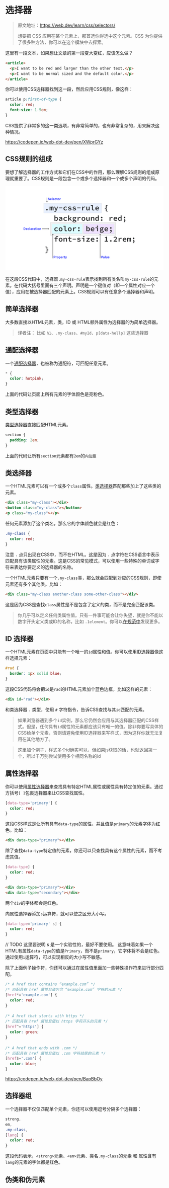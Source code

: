 # 选择器
>原文地址：https://web.dev/learn/css/selectors/
>
> 想要把 CSS 应用在某个元素上，那首选你得选中这个元素。CSS 为你提供了很多种方法，你可以在这个模块中去探索。

这里有一段文本，如果想让文章的第一段变大变红，应该怎么做？

```html
<article>
  <p>I want to be red and larger than the other text.</p>
  <p>I want to be normal sized and the default color.</p>
</article>
```

你可以使用CSS选择器找到这一段，然后应用CSS规则，像这样：

```css
article p:first-of-type {
  color: red;
  font-size: 1.5em;
}
```

CSS提供了非常多的这一类选项，有非常简单的，也有非常复杂的，用来解决这种情况。

https://codepen.io/web-dot-dev/pen/XWprGYz

## CSS规则的组成

要想了解选择器的工作方式和它们在CSS中的作用，那么理解CSS规则的组成原理就重要了。CSS规则是一段包含一个或多个选择器和一个或多个声明的代码。

![An image of CSS rule with the selector .my-css-rule](./images/002-1.svg)

在这段CSS代码中，选择器`.my-css-rule`表示找到所有类名叫`my-css-rule`的元素。在代码大括号里面有三个声明。声明是一个键值对（即一个属性对应一个值），应用在被选择器匹配的元素上。CSS规则可以有任意多个选择器和声明。

## 简单选择器

大多数直接以HTML元素，类，ID 或 HTML额外属性为选择器的为简单选择器。

>译者注：
>比如 `h1`、`.my-class`、`#myId`、`p[data-hellp]` 这些选择器 

## 通配选择器

一个[通配选择器](https://developer.mozilla.org/en-US/docs/Web/CSS/Universal_selectors)，也被称为通配符，可匹配任意元素。

```css
* {
  color: hotpink;
}
```

上面的代码让页面上所有元素的字体颜色是亮粉色。

## 类型选择器

[类型选择器](https://developer.mozilla.org/en-US/docs/Web/CSS/Type_selectors)直接匹配HTML元素。

```css
section {
  padding: 2em;
}
```

上面的代码让所有`section`元素都有`2em`的`内边距`

## 类选择器

一个HTML元素可以有一个或多个`class`属性。[类选择器](https://developer.mozilla.org/en-US/docs/Web/CSS/Class_selectors)匹配那些加上了这些类的元素。

```html
<div class="my-class"></div>
<button class="my-class"></button>
<p class="my-class"></p>
```

任何元素添加了这个类名，那么它的字体颜色就会是红色：

```css
.my-class {
  color: red;
}
```

注意 `.` 点只出现在CSS中，而不在HTML。这是因为 `.` 点字符在CSS语言中表示匹配具有该类属性的元素。这是CSS的常见模式，可以使用一些特殊的单词或字符来表达你要定义的选择器的名称。

一个HTML元素只要有一个`.my-class`类，那么就会匹配到对应的CSS规则，即使元素还有多个其他类。比如：

```html
<div class="my-class another-class some-other-class"></div>
```

这是因为CSS是查找`class`属性是不是包含了定义的类，而不是完全匹配该类。

>你几乎可以定义任何类属性值。只有一件事可能会让你失望，就是你不能以数字开头定义类或ID的名称，比如 `.1element`。你可以[在规范中](https://www.w3.org/TR/CSS21/syndata.html#characters)发现更多。

## ID 选择器

一个HTML元素在页面中只能有一个唯一的`id`属性和值。你可以使用[ID选择器](https://developer.mozilla.org/en-US/docs/Web/CSS/ID_selectors)像这样选择元素：

```css
#rad {
  border: 1px solid blue;
}
```

这段CSS代码将会把`id`是`rad`的HTML元素加个蓝色边框，比如这样的元素：

```html
<div id="rad"></div>
```

和类选择器 `.` 类型，使用 `#` 字符指令，告诉CSS查找与其`id`匹配的元素。

>如果浏览器遇到多个`id`实例，那么它仍然会应用与其选择器匹配的CSS样式。但是，任何具有`id`属性的元素都应该只有唯一的值。除非你要写具体的CSS给单个元素，否则请避免使用ID选择器来写样式，因为这样你就无法复用在其他地方了。

>这里加个例子，样式多个id确实可以，但如果js获取的话，也就返回第一个，所以千万别尝试使用多个相同名称的id

## 属性选择器

你可以使用[属性选择器](https://developer.mozilla.org/en-US/docs/Web/CSS/Attribute_selectors)来查找具有特定HTML属性或属性具有特定值的元素。通过方括号`[ ]`包裹选择器来让CSS查找属性。

```css
[data-type='primary'] {
  color: red;
}
```

这段CSS样式是让所有具有`data-type`的属性，并且值是`primary`的元素字体为红色。比如：

```html
<div data-type="primary"></div>
```

除了查找`data-type`特定值的元素，你还可以只查找具有这个属性的元素，而不考虑其值。

```css
[data-type] {
  color: red;
}
```

```html
<div data-type="primary"></div>
<div data-type="secondary"></div>
```

两个`div`的字体都会是红色。

向属性选择器添加`s`运算符，就可以使之区分大小写。

```css
[data-type='primary' s] {
  color: red;
}
```

// TODO 这里要说明 s 是一个实验性的，最好不要使用。
这意味着如果一个HTML有属性`data-type`的值是`Primary`，而不是`primary`，它字体将不会是红色。通过使用`i`运算符，可以实现相反的大小写不敏感。

除了上面例子操作符，你还可以通过在属性值里面加一些特殊操作符来进行部分匹配。

```css
/* A href that contains “example.com” */
/* 匹配具有 href 属性且值包含 “example.com” 字符的元素 */
[href*='example.com'] {
  color: red;
}

/* A href that starts with https */
/* 匹配具有 href 属性且值以 https 字符开头的元素 */
[href^='https'] {
  color: green;
}

/* A href that ends with .com */
/* 匹配具有 href 属性且值以 .com 字符结尾的元素 */
[href$='.com'] {
  color: blue;
}
```

https://codepen.io/web-dot-dev/pen/BapBbOy

## 选择器组

一个选择器不仅仅匹配单个元素，你还可以使用逗号分隔多个选择器：

```css
strong,
em,
.my-class,
[lang] {
  color: red;
}
```

这段代码表示，`<strong>`元素、`<em>`元素、类名`.my-class`的元素 和 属性含有`lang`的元素的字体都是红色。

## 伪类和伪元素

